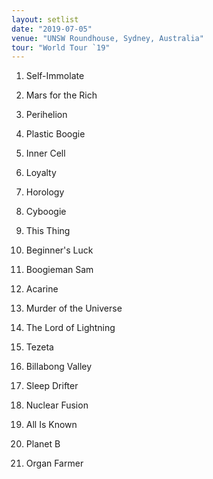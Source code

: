 ```yaml
---
layout: setlist
date: "2019-07-05"
venue: "UNSW Roundhouse, Sydney, Australia"
tour: "World Tour `19"
---
```



 1. Self-Immolate

 2. Mars for the Rich

 3. Perihelion

 4. Plastic Boogie

 5. Inner Cell

 6. Loyalty

 7. Horology

 8. Cyboogie

 9. This Thing

10. Beginner's Luck

11. Boogieman Sam

12. Acarine

13. Murder of the Universe

14. The Lord of Lightning

15. Tezeta

16. Billabong Valley

17. Sleep Drifter

18. Nuclear Fusion

19. All Is Known

20. Planet B

21. Organ Farmer


